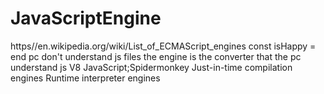 # JavaScriptEngine #

https//en.wikipedia.org/wiki/List_of_ECMAScript_engines
const isHappy = end
pc don't understand js files
the engine is the converter that the pc understand js
V8 JavaScript;Spidermonkey
Just-in-time compilation engines
Runtime interpreter engines
